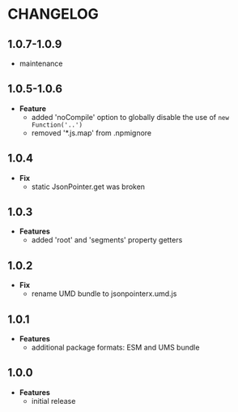 # CHANGELOG

## 1.0.7-1.0.9

* maintenance

## 1.0.5-1.0.6

* **Feature**
  * added 'noCompile' option to globally disable the use of `new Function('..')`
  * removed '*.js.map' from .npmignore

## 1.0.4

* **Fix**
  * static JsonPointer.get was broken

## 1.0.3

* **Features**
  * added 'root' and 'segments' property getters

## 1.0.2

* **Fix**
  * rename UMD bundle to jsonpointerx.umd.js

## 1.0.1

* **Features**
  * additional package formats: ESM and UMS bundle

## 1.0.0

* **Features**
  * initial release
